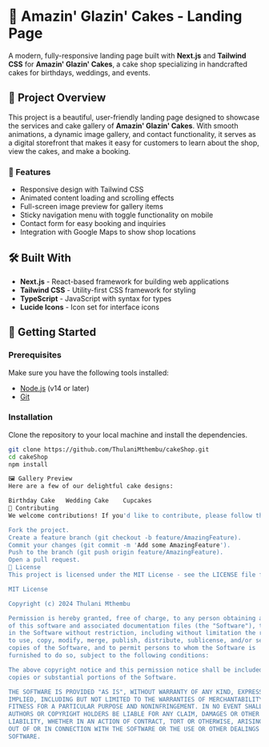 # 🎂 Amazin' Glazin' Cakes - Landing Page

A modern, fully-responsive landing page built with **Next.js** and **Tailwind
CSS** for **Amazin' Glazin' Cakes**, a cake shop specializing in handcrafted
cakes for birthdays, weddings, and events.

## 📜 Project Overview

This project is a beautiful, user-friendly landing page designed to showcase the
services and cake gallery of **Amazin' Glazin' Cakes**. With smooth animations,
a dynamic image gallery, and contact functionality, it serves as a digital
storefront that makes it easy for customers to learn about the shop, view the
cakes, and make a booking.

### 🌟 Features

- Responsive design with Tailwind CSS
- Animated content loading and scrolling effects
- Full-screen image preview for gallery items
- Sticky navigation menu with toggle functionality on mobile
- Contact form for easy booking and inquiries
- Integration with Google Maps to show shop locations

## 🛠️ Built With

- **Next.js** - React-based framework for building web applications
- **Tailwind CSS** - Utility-first CSS framework for styling
- **TypeScript** - JavaScript with syntax for types
- **Lucide Icons** - Icon set for interface icons

## 🚀 Getting Started

### Prerequisites

Make sure you have the following tools installed:

- [Node.js](https://nodejs.org/en/) (v14 or later)
- [Git](https://git-scm.com/)

### Installation

Clone the repository to your local machine and install the dependencies.

```bash
git clone https://github.com/ThulaniMthembu/cakeShop.git
cd cakeShop
npm install

🖼️ Gallery Preview
Here are a few of our delightful cake designs:

Birthday Cake	Wedding Cake	Cupcakes
🤝 Contributing
We welcome contributions! If you'd like to contribute, please follow these steps:

Fork the project.
Create a feature branch (git checkout -b feature/AmazingFeature).
Commit your changes (git commit -m 'Add some AmazingFeature').
Push to the branch (git push origin feature/AmazingFeature).
Open a pull request.
📝 License
This project is licensed under the MIT License - see the LICENSE file for details.

MIT License

Copyright (c) 2024 Thulani Mthembu

Permission is hereby granted, free of charge, to any person obtaining a copy
of this software and associated documentation files (the "Software"), to deal
in the Software without restriction, including without limitation the rights
to use, copy, modify, merge, publish, distribute, sublicense, and/or sell
copies of the Software, and to permit persons to whom the Software is
furnished to do so, subject to the following conditions:

The above copyright notice and this permission notice shall be included in all
copies or substantial portions of the Software.

THE SOFTWARE IS PROVIDED "AS IS", WITHOUT WARRANTY OF ANY KIND, EXPRESS OR
IMPLIED, INCLUDING BUT NOT LIMITED TO THE WARRANTIES OF MERCHANTABILITY,
FITNESS FOR A PARTICULAR PURPOSE AND NONINFRINGEMENT. IN NO EVENT SHALL THE
AUTHORS OR COPYRIGHT HOLDERS BE LIABLE FOR ANY CLAIM, DAMAGES OR OTHER
LIABILITY, WHETHER IN AN ACTION OF CONTRACT, TORT OR OTHERWISE, ARISING FROM,
OUT OF OR IN CONNECTION WITH THE SOFTWARE OR THE USE OR OTHER DEALINGS IN THE
SOFTWARE.
```
